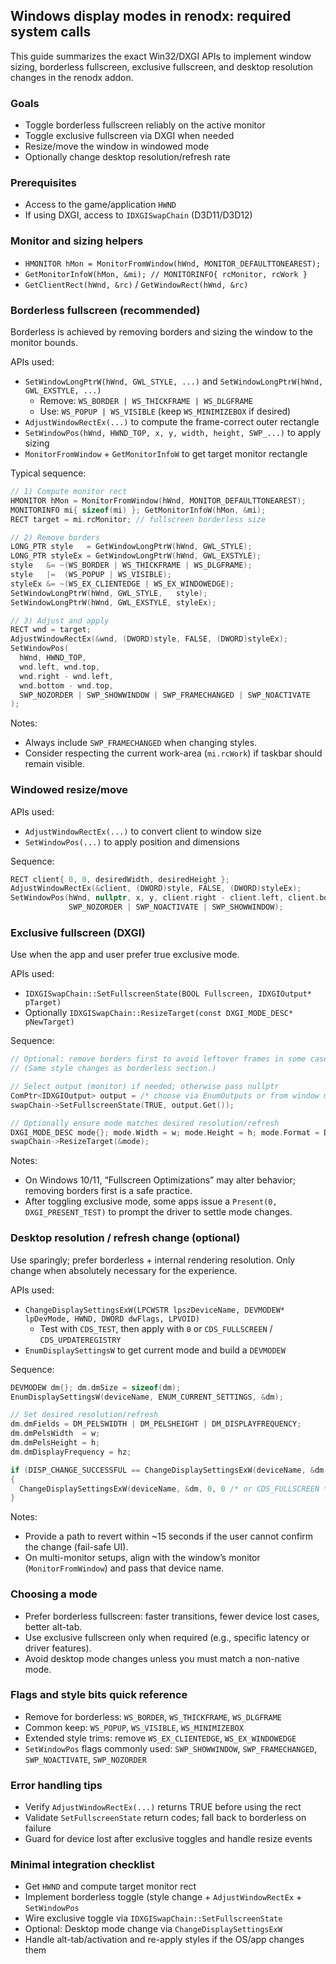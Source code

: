 ## Windows display modes in renodx: required system calls

This guide summarizes the exact Win32/DXGI APIs to implement window sizing, borderless fullscreen, exclusive fullscreen, and desktop resolution changes in the renodx addon.

### Goals
- Toggle borderless fullscreen reliably on the active monitor
- Toggle exclusive fullscreen via DXGI when needed
- Resize/move the window in windowed mode
- Optionally change desktop resolution/refresh rate

### Prerequisites
- Access to the game/application `HWND`
- If using DXGI, access to `IDXGISwapChain` (D3D11/D3D12)

### Monitor and sizing helpers
- `HMONITOR hMon = MonitorFromWindow(hWnd, MONITOR_DEFAULTTONEAREST);`
- `GetMonitorInfoW(hMon, &mi); // MONITORINFO{ rcMonitor, rcWork }`
- `GetClientRect(hWnd, &rc)` / `GetWindowRect(hWnd, &rc)`

### Borderless fullscreen (recommended)
Borderless is achieved by removing borders and sizing the window to the monitor bounds.

APIs used:
- `SetWindowLongPtrW(hWnd, GWL_STYLE, ...)` and `SetWindowLongPtrW(hWnd, GWL_EXSTYLE, ...)`
  - Remove: `WS_BORDER | WS_THICKFRAME | WS_DLGFRAME`
  - Use: `WS_POPUP | WS_VISIBLE` (keep `WS_MINIMIZEBOX` if desired)
- `AdjustWindowRectEx(...)` to compute the frame-correct outer rectangle
- `SetWindowPos(hWnd, HWND_TOP, x, y, width, height, SWP_...)` to apply sizing
- `MonitorFromWindow` + `GetMonitorInfoW` to get target monitor rectangle

Typical sequence:
```cpp
// 1) Compute monitor rect
HMONITOR hMon = MonitorFromWindow(hWnd, MONITOR_DEFAULTTONEAREST);
MONITORINFO mi{ sizeof(mi) }; GetMonitorInfoW(hMon, &mi);
RECT target = mi.rcMonitor; // fullscreen borderless size

// 2) Remove borders
LONG_PTR style   = GetWindowLongPtrW(hWnd, GWL_STYLE);
LONG_PTR styleEx = GetWindowLongPtrW(hWnd, GWL_EXSTYLE);
style   &= ~(WS_BORDER | WS_THICKFRAME | WS_DLGFRAME);
style   |=  (WS_POPUP | WS_VISIBLE);
styleEx &= ~(WS_EX_CLIENTEDGE | WS_EX_WINDOWEDGE);
SetWindowLongPtrW(hWnd, GWL_STYLE,   style);
SetWindowLongPtrW(hWnd, GWL_EXSTYLE, styleEx);

// 3) Adjust and apply
RECT wnd = target;
AdjustWindowRectEx(&wnd, (DWORD)style, FALSE, (DWORD)styleEx);
SetWindowPos(
  hWnd, HWND_TOP,
  wnd.left, wnd.top,
  wnd.right - wnd.left,
  wnd.bottom - wnd.top,
  SWP_NOZORDER | SWP_SHOWWINDOW | SWP_FRAMECHANGED | SWP_NOACTIVATE
);
```
Notes:
- Always include `SWP_FRAMECHANGED` when changing styles.
- Consider respecting the current work-area (`mi.rcWork`) if taskbar should remain visible.

### Windowed resize/move
APIs used:
- `AdjustWindowRectEx(...)` to convert client to window size
- `SetWindowPos(...)` to apply position and dimensions

Sequence:
```cpp
RECT client{ 0, 0, desiredWidth, desiredHeight };
AdjustWindowRectEx(&client, (DWORD)style, FALSE, (DWORD)styleEx);
SetWindowPos(hWnd, nullptr, x, y, client.right - client.left, client.bottom - client.top,
             SWP_NOZORDER | SWP_NOACTIVATE | SWP_SHOWWINDOW);
```

### Exclusive fullscreen (DXGI)
Use when the app and user prefer true exclusive mode.

APIs used:
- `IDXGISwapChain::SetFullscreenState(BOOL Fullscreen, IDXGIOutput* pTarget)`
- Optionally `IDXGISwapChain::ResizeTarget(const DXGI_MODE_DESC* pNewTarget)`

Sequence:
```cpp
// Optional: remove borders first to avoid leftover frames in some cases
// (Same style changes as borderless section.)

// Select output (monitor) if needed; otherwise pass nullptr
ComPtr<IDXGIOutput> output = /* choose via EnumOutputs or from window monitor */;
swapChain->SetFullscreenState(TRUE, output.Get());

// Optionally ensure mode matches desired resolution/refresh
DXGI_MODE_DESC mode{}; mode.Width = w; mode.Height = h; mode.Format = DXGI_FORMAT_R8G8B8A8_UNORM; mode.Scaling = DXGI_MODE_SCALING_UNSPECIFIED; mode.ScanlineOrdering = DXGI_MODE_SCANLINE_ORDER_UNSPECIFIED; mode.RefreshRate = { numer, denom };
swapChain->ResizeTarget(&mode);
```
Notes:
- On Windows 10/11, “Fullscreen Optimizations” may alter behavior; removing borders first is a safe practice.
- After toggling exclusive mode, some apps issue a `Present(0, DXGI_PRESENT_TEST)` to prompt the driver to settle mode changes.

### Desktop resolution / refresh change (optional)
Use sparingly; prefer borderless + internal rendering resolution. Only change when absolutely necessary for the experience.

APIs used:
- `ChangeDisplaySettingsExW(LPCWSTR lpszDeviceName, DEVMODEW* lpDevMode, HWND, DWORD dwFlags, LPVOID)`
  - Test with `CDS_TEST`, then apply with `0` or `CDS_FULLSCREEN` / `CDS_UPDATEREGISTRY`
- `EnumDisplaySettingsW` to get current mode and build a `DEVMODEW`

Sequence:
```cpp
DEVMODEW dm{}; dm.dmSize = sizeof(dm);
EnumDisplaySettingsW(deviceName, ENUM_CURRENT_SETTINGS, &dm);

// Set desired resolution/refresh
dm.dmFields = DM_PELSWIDTH | DM_PELSHEIGHT | DM_DISPLAYFREQUENCY;
dm.dmPelsWidth  = w;
dm.dmPelsHeight = h;
dm.dmDisplayFrequency = hz;

if (DISP_CHANGE_SUCCESSFUL == ChangeDisplaySettingsExW(deviceName, &dm, 0, CDS_TEST, nullptr))
{
  ChangeDisplaySettingsExW(deviceName, &dm, 0, 0 /* or CDS_FULLSCREEN */, nullptr);
}
```
Notes:
- Provide a path to revert within ~15 seconds if the user cannot confirm the change (fail-safe UI).
- On multi-monitor setups, align with the window’s monitor (`MonitorFromWindow`) and pass that device name.

### Choosing a mode
- Prefer borderless fullscreen: faster transitions, fewer device lost cases, better alt-tab.
- Use exclusive fullscreen only when required (e.g., specific latency or driver features).
- Avoid desktop mode changes unless you must match a non-native mode.

### Flags and style bits quick reference
- Remove for borderless: `WS_BORDER`, `WS_THICKFRAME`, `WS_DLGFRAME`
- Common keep: `WS_POPUP`, `WS_VISIBLE`, `WS_MINIMIZEBOX`
- Extended style trims: remove `WS_EX_CLIENTEDGE`, `WS_EX_WINDOWEDGE`
- `SetWindowPos` flags commonly used: `SWP_SHOWWINDOW`, `SWP_FRAMECHANGED`, `SWP_NOACTIVATE`, `SWP_NOZORDER`

### Error handling tips
- Verify `AdjustWindowRectEx(...)` returns TRUE before using the rect
- Validate `SetFullscreenState` return codes; fall back to borderless on failure
- Guard for device lost after exclusive toggles and handle resize events

### Minimal integration checklist
- Get `HWND` and compute target monitor rect
- Implement borderless toggle (style change + `AdjustWindowRectEx` + `SetWindowPos`
- Wire exclusive toggle via `IDXGISwapChain::SetFullscreenState`
- Optional: Desktop mode change via `ChangeDisplaySettingsExW`
- Handle alt-tab/activation and re-apply styles if the OS/app changes them



